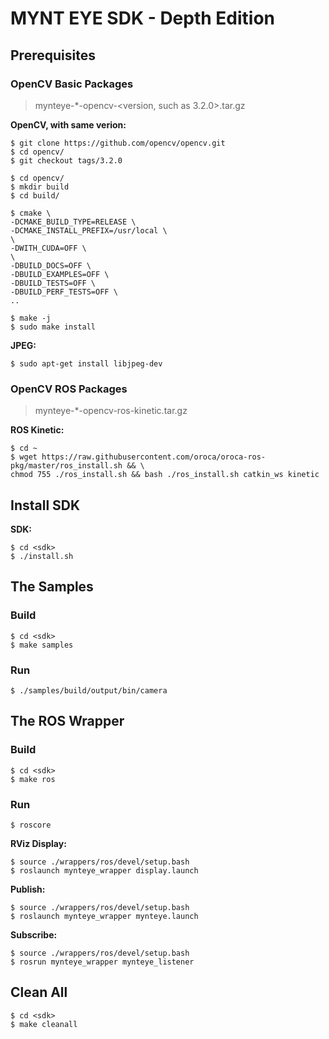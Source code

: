 
# MYNT EYE SDK - Depth Edition

## Prerequisites

### OpenCV Basic Packages

> mynteye-\*-opencv-<version, such as 3.2.0>.tar.gz

**OpenCV, with same verion:**

```
$ git clone https://github.com/opencv/opencv.git
$ cd opencv/
$ git checkout tags/3.2.0

$ cd opencv/
$ mkdir build
$ cd build/

$ cmake \
-DCMAKE_BUILD_TYPE=RELEASE \
-DCMAKE_INSTALL_PREFIX=/usr/local \
\
-DWITH_CUDA=OFF \
\
-DBUILD_DOCS=OFF \
-DBUILD_EXAMPLES=OFF \
-DBUILD_TESTS=OFF \
-DBUILD_PERF_TESTS=OFF \
..

$ make -j
$ sudo make install
```

**JPEG:**

```
$ sudo apt-get install libjpeg-dev
```

### OpenCV ROS Packages

> mynteye-\*-opencv-ros-kinetic.tar.gz

**ROS Kinetic:**

```
$ cd ~
$ wget https://raw.githubusercontent.com/oroca/oroca-ros-pkg/master/ros_install.sh && \
chmod 755 ./ros_install.sh && bash ./ros_install.sh catkin_ws kinetic
```

## Install SDK

**SDK:**

```
$ cd <sdk>
$ ./install.sh
```

## The Samples

### Build

```
$ cd <sdk>
$ make samples
```

### Run

```
$ ./samples/build/output/bin/camera
```

## The ROS Wrapper

### Build

```
$ cd <sdk>
$ make ros
```

### Run

```
$ roscore
```

**RViz Display:**

```
$ source ./wrappers/ros/devel/setup.bash
$ roslaunch mynteye_wrapper display.launch
```

**Publish:**

```
$ source ./wrappers/ros/devel/setup.bash
$ roslaunch mynteye_wrapper mynteye.launch
```

**Subscribe:**

```
$ source ./wrappers/ros/devel/setup.bash
$ rosrun mynteye_wrapper mynteye_listener
```

## Clean All

```
$ cd <sdk>
$ make cleanall
```
